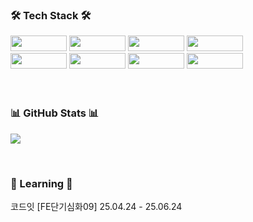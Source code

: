 <h3>
🛠 Tech Stack 🛠
</h3>
<div>
  <!-- 첫 번째 줄 -->
  <img src="https://img.shields.io/badge/react-61DAFB?style=for-the-badge&logo=react&logoColor=black" width="90" height="25">
  <img src="https://img.shields.io/badge/next.js-000000?style=for-the-badge&logo=CSS3&logoColor=white" width="90" height="25">
  <img src="https://img.shields.io/badge/JavaScript-F7DF1E?style=for-the-badge&logo=javascript&logoColor=white" width="90" height="25">
  <img src="https://img.shields.io/badge/typescript-%23007ACC.svg?style=for-the-badge&logo=typescript&logoColor=white" width="90" height="25">
  <br>
  <!-- 두 번째 줄 -->
  <img src="https://img.shields.io/badge/HTML5-E34F26?style=for-the-badge&logo=HTML5&logoColor=white" width="90" height="25">
  <img src="https://img.shields.io/badge/CSS3-1572B6?style=for-the-badge&logo=CSS3&logoColor=white" width="90" height="25">
  <img src="https://img.shields.io/badge/tailwind-FCE7F3?style=for-the-badge&logo=CSS3&logoColor=2B7FFF" width="90" height="25">
  <img src="https://img.shields.io/badge/vercel-000000?style=for-the-badge&logo=CSS3&logoColor=ffffff" width="90" height="25">
</div>
<br>
<br>
<h3>
📊 GitHub Stats 📊
</h3>
<p>
  <img src="https://github-readme-stats.vercel.app/api?username=OhSSangHoon&show_icons=true&theme=radical" />
</p>
<br>
<h3>
📖 Learning 📖
</h3>
<p>
코드잇 [FE단기심화09] 25.04.24 - 25.06.24
</p>

<!--
**OhSSangHoon/OhSSangHoon** is a ✨ _special_ ✨ repository because its `README.md` (this file) appears on your GitHub profile.
